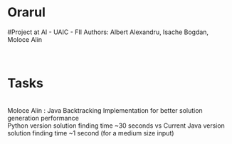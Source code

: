 # Orarul
#Project at AI - UAIC - FII 
Authors:
Albert Alexandru, 
Isache Bogdan, 
Moloce Alin 
<br><br><br>
<h1>Tasks</h1>
<br>Moloce Alin : Java Backtracking Implementation for better solution generation performance
<br> Python version solution finding time ~30 seconds vs Current Java version solution finding time ~1 second (for a medium size input)
